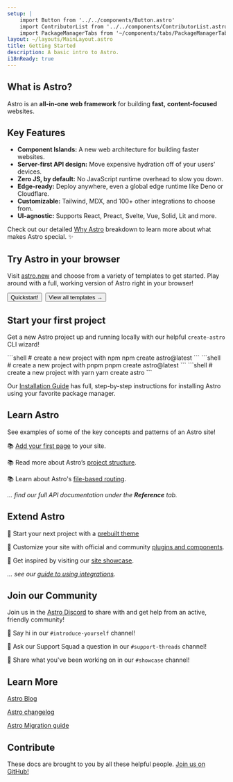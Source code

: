 ```yaml
---
setup: |
    import Button from '../../components/Button.astro'
    import ContributorList from '../../components/ContributorList.astro'
    import PackageManagerTabs from '~/components/tabs/PackageManagerTabs.astro'
layout: ~/layouts/MainLayout.astro
title: Getting Started
description: A basic intro to Astro.
i18nReady: true
---
```


<h2>What is Astro?</h2>

Astro is an **all-in-one** **web framework** for building **fast,** **content-focused** websites. 

## Key Features

- **Component Islands:** A new web architecture for building faster websites.
- **Server-first API design:** Move expensive hydration off of your users' devices.
- **Zero JS, by default:** No JavaScript runtime overhead to slow you down.
- **Edge-ready:** Deploy anywhere, even a global edge runtime like Deno or Cloudflare.
- **Customizable:** Tailwind, MDX, and 100+ other integrations to choose from.
- **UI-agnostic:** Supports React, Preact, Svelte, Vue, Solid, Lit and more.

<!-- - **`client:visible` component loading:** If your user never sees it, it never loads. -->
<!-- - **Image optimizations:** Astro's very own `<Image />` component. -->
<!-- - **TypeScript support**  -->
<!-- - **File-based routing:** Every file in the pages directory becomes a route. -->

Check out our detailed [Why Astro](/en/concepts/why-astro/) breakdown to learn more about what makes Astro special. ✨


## Try Astro in your browser

Visit [astro.new](https://astro.new/) and choose from a variety of templates to get started. Play around with a full, working version of Astro right in your browser!

<div style="display: flex; flex-wrap: wrap; gap: 0.5rem;">
    <Button href="https://astro.new/basics?on=stackblitz">Quickstart!</Button>
    <Button variant="outline" href="https://astro.new/">View all templates →</Button>
</div>

## Start your first project

Get a new Astro project up and running locally with our helpful `create-astro` CLI wizard!

<PackageManagerTabs>
  <Fragment slot="npm">
  ```shell
  # create a new project with npm
  npm create astro@latest
  ```
  </Fragment>
  <Fragment slot="pnpm">
  ```shell
  # create a new project with pnpm
  pnpm create astro@latest
  ```
  </Fragment>
  <Fragment slot="yarn">
  ```shell
  # create a new project with yarn
  yarn create astro
  ```
  </Fragment>
</PackageManagerTabs>

Our [Installation Guide](/en/install/auto/) has full, step-by-step instructions for installing Astro using your favorite package manager.




## Learn Astro

See examples of some of the key concepts and patterns of an Astro site!

📚 [Add your first page](/en/core-concepts/astro-pages/) to your site.

📚 Read more about Astro’s [project structure](/en/core-concepts/project-structure/).

📚 Learn about Astro's [file-based routing](/en/core-concepts/routing/).

*... find our full API documentation under the **Reference** tab.*


## Extend Astro

🧰 Start your next project with a [prebuilt theme](https://astro.build/themes/)

🧰 Customize your site with official and community [plugins and components](https://astro.build/integrations/).

🧰 Get inspired by visiting our [site showcase](https://astro.build/showcase/).

*... see our [guide to using integrations](/en/guides/integrations-guide/)*.



## Join our Community

Join us in the [Astro Discord](https://astro.build/chat/) to share with and get help from an active, friendly community!

💬 Say hi in our `#introduce-yourself` channel!

💬 Ask our Support Squad a question in our `#support-threads` channel!

💬 Share what you've been working on in our `#showcase` channel!


## Learn More

[Astro Blog](https://astro.build/blog/)

[Astro changelog](https://github.com/withastro/astro/blob/main/packages/astro/CHANGELOG.md)

[Astro Migration guide](/en/migrate/)


## Contribute

These docs are brought to you by all these helpful people. [Join us on GitHub!](https://github.com/withastro/docs)

<ContributorList githubRepo="withastro/docs" />
